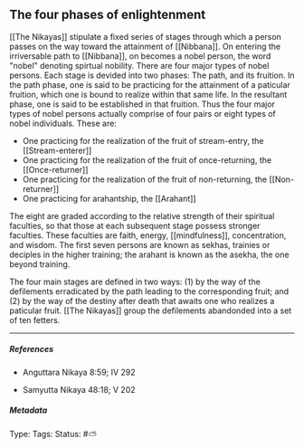 ## The four phases of enlightenment  # 

[[The Nikayas]] stipulate a fixed series of stages through which a person passes on the way toward the attainment of [[Nibbana]].  On entering the irriversable path to [[Nibbana]], on becomes a nobel person, the word "nobel" denoting spirtual nobility. There are four major types of nobel persons. Each stage is devided into two phases: The path, and its fruition. In the path phase, one is said to be practicing for the attainment of a paticular fruition, which one is bound to realize within that same life. In the resultant phase, one is said to be established in that fruition. Thus the four major types of nobel persons actually comprise of four pairs or eight types of nobel individuals. These are: 

- One practicing for the realization of the fruit of stream-entry, the [[Stream-enterer]]
- One practicing for the realization of the fruit of once-returning, the [[Once-returner]]
- One practicing for the realization of the fruit of non-returning, the [[Non-returner]]
- One practicing for arahantship, the [[Arahant]]

The eight are graded according to the relative strength of their spiritual faculties, so that those at each subsequent stage possess stronger faculties. These faculties are faith, energy, [[mindfulness]], concentration, and wisdom. The first seven persons are known as sekhas, trainies or deciples in the higher training; the arahant is known as the asekha, the one beyond training.

The four main stages are defined in two ways: (1) by the way of the defilements erradicated by the path leading to the corresponding fruit; and (2) by the way of the destiny after death that awaits one who realizes a paticular fruit. [[The Nikayas]] group the defilements abandonded into a set of ten fetters.

___

##### References

- Anguttara Nikaya 8:59; IV 292

- Samyutta Nikaya 48:18; V 202

##### Metadata

Type: 
Tags:
Status: #⛅️ 